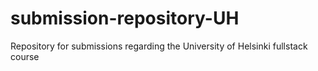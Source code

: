 # submission-repository-UH
Repository for submissions regarding the University of Helsinki fullstack course 
